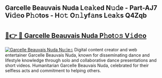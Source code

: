 ## Garcelle Beauvais Nuda L𝚎a𝚔ed N𝚞𝚍e - Part-AJ7 Vi𝚍𝚎o P𝚑𝚘tos - H𝚘𝚝 O𝚗𝚕yf𝚊ns L𝚎a𝚔s Q4Zqb

# <h2><a href="http://kfdlvre.oniu.top/?m=Garcelle+Beauvais+Nuda">🔗👉 🔴 Garcelle Beauvais Nuda P𝚑ot𝚘𝚜 V𝚒d𝚎o</a></h2>

[![Garcelle Beauvais Nuda Nu𝚍e𝚜](https://i.imgur.com/0qMVB7G.gif)](http://kfdlvre.oniu.top/?m=Garcelle+Beauvais+Nuda)
Digital content creator and web entertainer Garcelle Beauvais Nuda, known for disseminating dance and lifestyle knowledge through solo and collaborative dance presentations and short videos. Humanitarian Garcelle Beauvais Nuda, celebrated for their selfless acts and commitment to helping others.  
